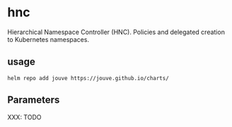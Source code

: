 # hnc

Hierarchical Namespace Controller (HNC).
Policies and delegated creation to Kubernetes namespaces.

## usage

```console
helm repo add jouve https://jouve.github.io/charts/
```

## Parameters

XXX: TODO
